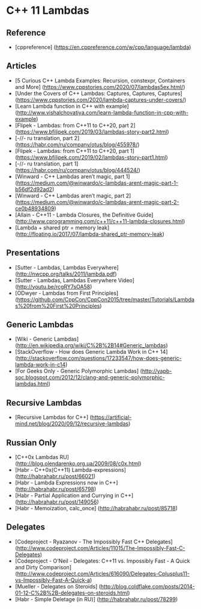 # C++ 11 Lambdas

## Reference

* [cppreference] (https://en.cppreference.com/w/cpp/language/lambda)

## Articles

* [5 Curious C++ Lambda Examples: Recursion, constexpr, Containers and More] (https://www.cppstories.com/2020/07/lambdas5ex.html/)
* [Under the Covers of C++ Lambdas: Captures, Captures, Captures] (https://www.cppstories.com/2020/lambda-captures-under-covers/)
* [Learn Lambda function in C++ with example] (http://www.vishalchovatiya.com/learn-lambda-function-in-cpp-with-example)
* [Flipek - Lambdas: from C++11 to C++20, part 2] (https://www.bfilipek.com/2019/03/lambdas-story-part2.html)
* [-//- ru translation, part 2] (https://habr.com/ru/company/otus/blog/455978/)
* [Flipek - Lambdas: from C++11 to C++20, part 1] (https://www.bfilipek.com/2019/02/lambdas-story-part1.html)
* [-//- ru translation, part 1] (https://habr.com/ru/company/otus/blog/444524/)
* [Winward - C++ Lambdas aren’t magic, part 1] (https://medium.com/@winwardo/c-lambdas-arent-magic-part-1-b56df2d92ad2)
* [Winward - C++ Lambdas aren’t magic, part 2] (https://medium.com/@winwardo/c-lambdas-arent-magic-part-2-ce0b48934809)
* [Allain - C++11 - Lambda Closures, the Definitive Guide] (http://www.cprogramming.com/c++11/c++11-lambda-closures.html)
* [Lambda + shared ptr = memory leak] (http://floating.io/2017/07/lambda-shared_ptr-memory-leak)

## Presentations

* [Sutter - Lambdas, Lambdas Everywhere] (http://nwcpp.org/talks/2011/lambda.pdf)
* [Sutter - Lambdas, Lambdas Everywhere Video] (http://youtu.be/rcgRY7sOA58)
* [ODwyer - Lambdas from First Principles] (https://github.com/CppCon/CppCon2015/tree/master/Tutorials/Lambdas%20from%20First%20Principles)

## Generic Lambdas
* [Wiki - Generic Lambdas] (http://en.wikipedia.org/wiki/C%2B%2B14#Generic_lambdas)
* [StackOverflow - How does Generic Lambda Work in C++ 14] (http://stackoverflow.com/questions/17233547/how-does-generic-lambda-work-in-c14)
* [For Geeks Only - Generic Polymorphic Lambdas] (http://yapb-soc.blogspot.com/2012/12/clang-and-generic-polymorphic-lambdas.html)

## Recursive Lambdas
* [Recursive Lambdas for C++] (https://artificial-mind.net/blog/2020/09/12/recursive-lambdas)

## Russian Only

* [C++0x Lambdas RU] (http://blog.olendarenko.org.ua/2009/08/c0x.html)
* [Habr - C++0x(C++11) Lambda-expressions] (http://habrahabr.ru/post/66021)
* [Habr - Lambda Expressions now in C++] (http://habrahabr.ru/post/65798)
* [Habr - Partial Application and Currying in C++] (http://habrahabr.ru/post/149056)
* [Habr - Memoization, calc_once] (http://habrahabr.ru/post/85718)

## Delegates

* [Codeproject - Ryazanov - The Impossibly Fast C++ Delegates] (http://www.codeproject.com/Articles/11015/The-Impossibly-Fast-C-Delegates)
* [Codeproject - O&apos;Neil - Delegates: C++11 vs. Impossibly Fast - A Quick and Dirty Comparison] (http://www.codeproject.com/Articles/616090/Delegates-Cplusplus11-vs-Impossibly-Fast-A-Quick-a)
* [Mueller - Delegates on Steroids] (http://blog.coldflake.com/posts/2014-01-12-C%2B%2B-delegates-on-steroids.html)
* [Habr - Simple Deletage (in RU)] (http://habrahabr.ru/post/78299)

